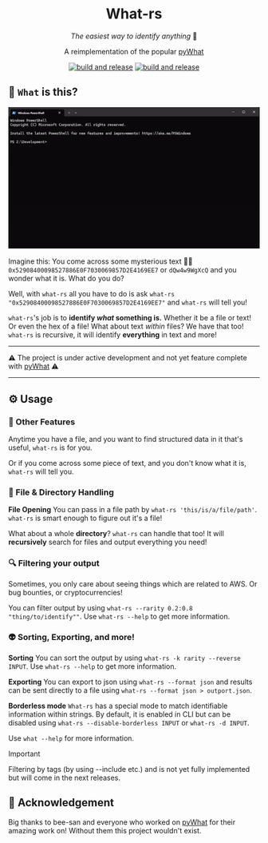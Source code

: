 <!--suppress HtmlDeprecatedAttribute -->
<div align="center" style="text-align: center;">

# What-rs

_The easiest way to identify anything_ 🔎

A reimplementation of the popular [pyWhat](https://github.com/bee-san/pyWhat/)

[![build and release](https://github.com/jannikgohr/What-rs/actions/workflows/multi-platform-release.yml/badge.svg)](https://github.com/jannikgohr/What-rs/releases)
[![build and release](https://github.com/jannikgohr/What-rs/actions/workflows/test.yml/badge.svg)](https://github.com/jannikgohr/What-rs/actions/workflows/test.yml)

</div>


## 🤔 `What` is this?

![Demo GIF](img/demo.gif)

Imagine this: You come across some mysterious text 🧙‍♂️ `0x52908400098527886E0F7030069857D2E4169EE7` or `dQw4w9WgXcQ` and you wonder what it is. What do you do?

Well, with `what-rs` all you have to do is ask `what-rs "0x52908400098527886E0F7030069857D2E4169EE7"` and `what-rs` will tell you!

`what-rs`'s job is to **identify _what_ something is.** Whether it be a file or text! Or even the hex of a file! What about text _within_ files? We have that too! `what-rs` is recursive, it will identify **everything** in text and more!

---

⚠️ The project is under active development and not yet feature complete with [pyWhat](https://github.com/bee-san/pyWhat/) ⚠️

---

## ⚙ Usage

### 🌌 Other Features

Anytime you have a file, and you want to find structured data in it that's useful, `what-rs` is for you.

Or if you come across some piece of text, and you don't know what it is, `what-rs` will tell you.

### 📁 File & Directory Handling

**File Opening** You can pass in a file path by `what-rs 'this/is/a/file/path'`. `what-rs` is smart enough to figure out it's a file!

What about a whole **directory**? `what-rs` can handle that too! It will **recursively** search for files and output everything you need!

### 🔍 Filtering your output

Sometimes, you only care about seeing things which are related to AWS. Or bug bounties, or cryptocurrencies!

You can filter output by using `what-rs --rarity 0.2:0.8 "thing/to/identify""`. Use `what-rs --help` to get more information.

### 👽 Sorting, Exporting, and more!

**Sorting** You can sort the output by using `what-rs -k rarity --reverse INPUT`.
Use `what-rs --help` to get more information.

**Exporting** You can export to json using `what-rs --format json` and results can be sent directly to a file using `what-rs --format json > outport.json`.

**Borderless mode** `What-rs` has a special mode to match identifiable information within strings.
By default, it is enabled in CLI but can be disabled using `what-rs --disable-borderless INPUT` or `what-rs -d INPUT`.

Use `what --help` for more information.


> [!IMPORTANT]
> Filtering by tags (by using --include etc.) and is not yet fully implemented but will come in the next releases.


## 💖 Acknowledgement

Big thanks to bee-san and everyone who worked on [pyWhat](https://github.com/bee-san/pyWhat/) for their amazing work on!
Without them this project wouldn't exist. 